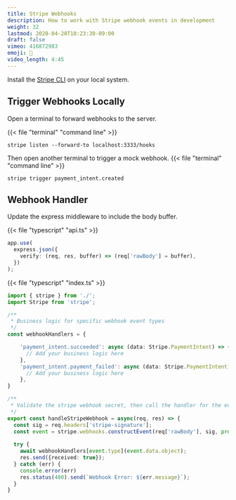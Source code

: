 ```yaml
---
title: Stripe Webhooks
description: How to work with Stripe webhook events in development
weight: 32
lastmod: 2020-04-20T10:23:30-09:00
draft: false
vimeo: 416872983
emoji: 🎣
video_length: 4:45
---
```


Install the [Stripe CLI](https://stripe.com/docs/stripe-cli) on your local system. 

## Trigger Webhooks Locally

Open a terminal to forward webhooks to the server. 

{{< file "terminal" "command line" >}}
```text
stripe listen --forward-to localhost:3333/hooks
```

Then open another terminal to trigger a mock webhook. 
{{< file "terminal" "command line" >}}
```text
stripe trigger payment_intent.created
```

## Webhook Handler

Update the express middleware to include the body buffer. 

{{< file "typescript" "api.ts" >}}
```typescript
app.use(
  express.json({
    verify: (req, res, buffer) => (req['rawBody'] = buffer),
  })
);
```

{{< file "typescript" "index.ts" >}}
```typescript
import { stripe } from './';
import Stripe from 'stripe';

/**
 * Business logic for specific webhook event types
 */
const webhookHandlers = {

    'payment_intent.succeeded': async (data: Stripe.PaymentIntent) => {
      // Add your business logic here
    },
    'payment_intent.payment_failed': async (data: Stripe.PaymentIntent) => {
      // Add your business logic here
    },
}

/**
 * Validate the stripe webhook secret, then call the handler for the event type
 */
export const handleStripeWebhook = async(req, res) => {
  const sig = req.headers['stripe-signature'];
  const event = stripe.webhooks.constructEvent(req['rawBody'], sig, process.env.STRIPE_WEBHOOK_SECRET);
  
  try {
    await webhookHandlers[event.type](event.data.object);
    res.send({received: true});
  } catch (err) {
    console.error(err)
    res.status(400).send(`Webhook Error: ${err.message}`);
  }
}
```